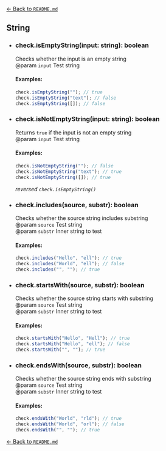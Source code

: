 [← Back to `README.md`](../README.md)

## String
- ### check.isEmptyString(input: string): boolean
  Checks whether the input is an empty string  
  @param `input` Test string  

  #### Examples:
  ```javascript
  check.isEmptyString(""); // true
  check.isEmptyString("text"); // false
  check.isEmptyString([]); // false
  ```

- ### check.isNotEmptyString(input: string): boolean
  Returns `true` if the input is not an empty string  
  @param `input` Test string  

  #### Examples:
  ```javascript
  check.isNotEmptyString(""); // false
  check.isNotEmptyString("text"); // true
  check.isNotEmptyString([]); // true
  ```

  _reversed `check.isEmptyString()`_  

- ### check.includes(source, substr): boolean
  Checks whether the source string includes substring  
  @param `source` Test string  
  @param `substr` Inner string to test  

  #### Examples:
  ```javascript
  check.includes("Hello", "ell"); // true
  check.includes("World", "ell"); // false
  check.includes("", ""); // true
  ```

- ### check.startsWith(source, substr): boolean
  Checks whether the source string starts with substring  
  @param `source` Test string  
  @param `substr` Inner string to test  

  #### Examples:
  ```javascript
  check.startsWith("Hello", "Hell"); // true
  check.startsWith("Hello", "ell"); // false
  check.startsWith("", ""); // true
  ```

- ### check.endsWith(source, substr): boolean
  Checks whether the source string ends with substring  
  @param `source` Test string  
  @param `substr` Inner string to test  

  #### Examples:
  ```javascript
  check.endsWith("World", "rld"); // true
  check.endsWith("World", "orl"); // false
  check.endsWith("", ""); // true
  ```

[← Back to `README.md`](../README.md)
